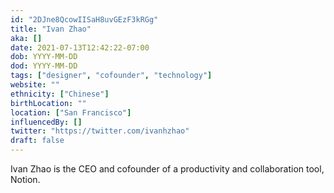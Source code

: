 ```yaml
---
id: "2DJne8QcowIISaH8uvGEzF3kRGg"
title: "Ivan Zhao"
aka: []
date: 2021-07-13T12:42:22-07:00
dob: YYYY-MM-DD
dod: YYYY-MM-DD
tags: ["designer", "cofounder", "technology"]
website: ""
ethnicity: ["Chinese"]
birthLocation: ""
location: ["San Francisco"]
influencedBy: []
twitter: "https://twitter.com/ivanhzhao"
draft: false
---
```


Ivan Zhao is the CEO and cofounder of a productivity and collaboration tool,
Notion.
